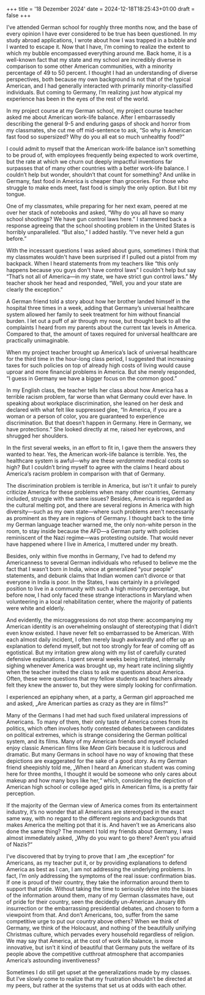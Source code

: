 +++
title = '18 Dezember 2024'
date = 2024-12-18T18:25:43+01:00
draft = false
+++

I’ve attended German school for roughly three months now, and the base of every opinion I have ever considered to be true has been questioned. In my study abroad applications, I wrote about how I was trapped in a bubble and I wanted to escape it. Now that I have, I’m coming to realize the extent to which my bubble encompassed everything around me. Back home, it is a well-known fact that my state and my school are incredibly diverse in comparison to some other American communities, with a minority percentage of 49 to 50 percent. I thought I had an understanding of diverse perspectives, both because my own background is not that of the typical American, and I had generally interacted with primarily minority-classified individuals. But coming to Germany, I’m realizing just how atypical my experience has been in the eyes of the rest of the world.

In my project course at my German school, my project course teacher asked me about American work-life balance. After I embarrassedly describing the general 9-5 and enduring gasps of shock and horror from my classmates, she cut me off mid-sentence to ask, “So why is American fast food so supersized? Why do you all eat so much unhealthy food?”

I could admit to myself that the American work-life balance isn't something to be proud of, with employees frequently being expected to work overtime, but the rate at which we churn out deeply impactful inventions far surpasses that of many other countries with a better work-life balance. I couldn’t help but wonder, shouldn’t that count for something? And unlike in Germany, fast food in America is cheaper than groceries. For those who struggle to make ends meet, fast food is simply the only option. But I bit my tongue.

One of my classmates, while preparing for her next exam, peered at me over her stack of notebooks and asked, “Why do you all have so many school shootings? We have gun control laws here.” I stammered back a response agreeing that the school shooting problem in the United States is horribly unparalleled. “But also,” I added hastily. “I’ve never held a gun before.”

With the incessant questions I was asked about guns, sometimes I think that my classmates wouldn't have been surprised if I pulled out a pistol from my backpack. When I heard statements from my teachers like “this only happens because you guys don't have control laws” I couldn't help but say “That’s not all of America—in my state, we have strict gun control laws.” My teacher shook her head and responded, “Well, you and your state are clearly the exception.”

A German friend told a story about how her brother landed himself in the hospital three times in a week, adding that Germany’s universal healthcare system allowed her family to seek treatment for him without financial burden. I let out a puff of air through my nose, but thought back to all the complaints I heard from my parents about the current tax levels in America. Compared to that, the amount of taxes required for universal healthcare are practically unimaginable.

When my project teacher brought up America’s lack of universal healthcare for the third time in the hour-long class period, I suggested that increasing taxes for such policies on top of already high costs of living would cause uproar and more financial problems in America. But she merely responded, “I guess in Germany we have a bigger focus on the common good.”

In my English class, the teacher tells her class about how America has a terrible racism problem, far worse than what Germany could ever have. In speaking about workplace discrimination, she leaned on her desk and declared with what felt like suppressed glee, “In America, if you are a woman or a person of color, you are guaranteed to experience discrimination. But that doesn’t happen in Germany. Here in Germany, we have protections.” She looked directly at me, raised her eyebrows, and shrugged her shoulders.

In the first several weeks, in an effort to fit in, I gave them the answers they wanted to hear. Yes, the American work-life balance is terrible. Yes, the healthcare system is awful—why are these *verdammte* medical costs so high? But I couldn’t bring myself to agree with the claims I heard about America‘s racism problem in comparison with that of Germany.

The discrimination problem is terrible in America, but isn't it unfair to purely criticize America for these problems when many other countries, Germany included, struggle with the same issues? Besides, America is regarded as the cultural melting pot, and there are several regions in America with high diversity—such as my own state—where such problems aren't necessarily as prominent as they are in regions of Germany. I thought back to the time my German language teacher warned me, the only non-white person in the room, to stay inside because the AFD—a German party with policies reminiscent of the Nazi regime—was protesting outside. That would never have happened where I live in America, I muttered under my breath.

Besides, only within five months in Germany, I’ve had to defend my Americanness to several German individuals who refused to believe me the fact that I wasn’t born in India, wince at generalized “your people” statements, and debunk claims that Indian women can’t divorce or that everyone in India is poor. In the States, I was certainly in a privileged position to live in a community with such a high minority percentage, but before now, I had only faced these strange interactions in Maryland when volunteering in a local rehabilitation center, where the majority of patients were white and elderly.

And evidently, the microaggressions do not stop there: accompanying my American identity is an overwhelming onslaught of stereotyping that I didn’t even know existed. I have never felt so embarrassed to be American. With each almost daily incident, I often merely laugh awkwardly and offer up an explanation to defend myself, but not too strongly for fear of coming off as egotistical. But my irritation grew along with my list of carefully curated defensive explanations. I spent several weeks being irritated, internally sighing whenever America was brought up, my heart rate inclining slightly when the teacher invited the class to ask me questions about America. Often, these were questions that my fellow students and teachers already felt they knew the answer to, but they were simply looking for confirmation.

I experienced an epiphany when, at a party, a German girl approached me and asked, „Are American parties as crazy as they are in films?“

Many of the Germans I had met had such fixed unilateral impressions of Americans. To many of them, their only taste of America comes from its politics, which often involves hotly contested debates between candidates on political extremes, which is strange considering the German political system, and its films. Many of my American friends and myself included enjoy classic American films like *Mean Girls* because it is ludicrous and dramatic. But many Germans in school have no way of knowing that these depictions are exaggerated for the sake of a good story. As my German friend sheepishly told me, „When I heard an American student was coming here for three months, I thought it would be someone who only cares about makeup and how many boys like her,“ which, considering the depiction of American high school or college aged girls in American films, is a pretty fair perception.

If the majority of the German view of America comes from its entertainment industry, it’s no wonder that all Americans are stereotyped in the exact same way, with no regard to the different regions and backgrounds that makes America the melting pot that it is. And haven’t we as Americans also done the same thing? The moment I told my friends about Germany, I was almost immediately asked, „Why do you want to go there? Aren’t you afraid of Nazis?“

I’ve discovered that by trying to prove that I am „the exception“ for Americans, as my teacher put it, or by providing explanations to defend America as best as I can, I am not addressing the underlying problems. In fact, I’m only addressing the symptoms of the real issue: confirmation bias. If one is proud of their country, they take the information around them to support that pride. Without taking the time to seriously delve into the biases of the information around them, many of my German classmates have, out of pride for their country, seen the decidedly un-American January 6th insurrection or the embarrassing presidential debates, and chosen to form a viewpoint from that. And don’t Americans, too, suffer from the same competitive urge to put our country above others? When we think of Germany, we think of the Holocaust, and nothing of the beautifully unifying Christmas culture, which pervades every household regardless of religion. We may say that America, at the cost of work life balance, is more innovative, but isn’t it kind of beautiful that Germany puts the welfare of its people above the competitive cutthroat atmosphere that accompanies America‘s astounding inventiveness? 

Sometimes I do still get upset at the generalizations made by my classes. But I‘ve slowly come to realize that my frustration shouldn’t be directed at my peers, but rather at the systems that set us at odds with each other.